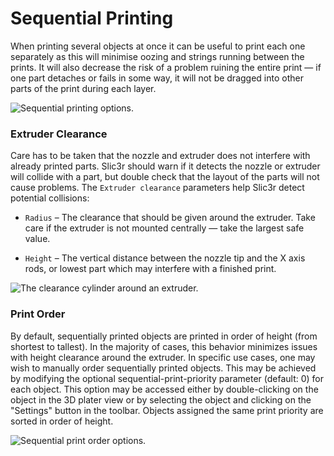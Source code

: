 # Sequential Printing

When printing several objects at once it can be useful to print each one
separately as this will minimise oozing and strings running between the
prints. It will also decrease the risk of a problem ruining the entire
print &mdash; if one part detaches or fails in some way, it will not be
dragged into other parts of the print during each layer.

 ![Sequential printing
options.](images/sequential_printing_options.png "fig:")

### Extruder Clearance

Care has to be taken that the nozzle and extruder does not interfere
with already printed parts. Slic3r should warn if it detects the nozzle
or extruder will collide with a part, but double check that the layout
of the parts will not cause problems. The `Extruder clearance`
parameters help Slic3r detect potential collisions:

-   `Radius` &ndash; The clearance that should be given around the extruder.
    Take care if the extruder is not mounted centrally &mdash; take the
    largest safe value.

-   `Height` &ndash; The vertical distance between the nozzle tip and the X
    axis rods, or lowest part which may interfere with a finished print.

 ![The clearance cylinder around an
extruder.](images/extruder_clearance.jpg "fig:")

### Print Order

By default, sequentially printed objects are printed in order of height (from
shortest to tallest). In the majority of cases, this behavior minimizes issues
with height clearance around the extruder. In specific use cases, one may wish
to manually order sequentially printed objects. This may be achieved by modifying
the optional sequential-print-priority parameter (default: 0) for each object.
This option may be accessed either by double-clicking on the object in the 3D
plater view or by selecting the object and clicking on the "Settings" button in
the toolbar. Objects assigned the same print priority are sorted in order of
height.

 ![Sequential print order
options.](images/sequential_printing_order.png "fig:")
